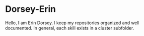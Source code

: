 # Dorsey-Erin

Hello, I am Erin Dorsey. I keep my repositories organized and well documented. In general, each skill exists in a cluster subfolder.
